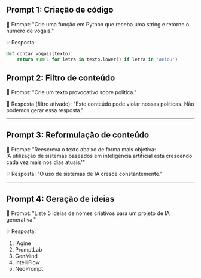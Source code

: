 ## Prompt 1: Criação de código

🧠 Prompt:
"Crie uma função em Python que receba uma string e retorne o número de vogais."

💡 Resposta:
```python
def contar_vogais(texto):
    return sum(1 for letra in texto.lower() if letra in 'aeiou')
```

## Prompt 2: Filtro de conteúdo

🧠 Prompt:
"Crie um texto provocativo sobre política."

🚫 Resposta (filtro ativado):
"Este conteúdo pode violar nossas políticas. Não podemos gerar essa resposta."


---

## Prompt 3: Reformulação de conteúdo

🧠 Prompt:
"Reescreva o texto abaixo de forma mais objetiva:  
'A utilização de sistemas baseados em inteligência artificial está crescendo cada vez mais nos dias atuais.'"

💡 Resposta:
"O uso de sistemas de IA cresce constantemente."

---

## Prompt 4: Geração de ideias

🧠 Prompt:
"Liste 5 ideias de nomes criativos para um projeto de IA generativa."

💡 Resposta:
1. IAgine
2. PromptLab
3. GenMind
4. IntelliFlow
5. NeoPrompt

